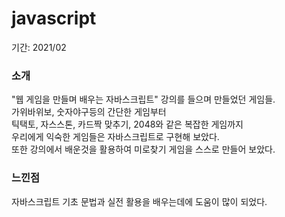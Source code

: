 # javascript

기간: 2021/02

### 소개

"웹 게임을 만들며 배우는 자바스크립트" 강의를 들으며 만들었던 게임들.   
가위바위보, 숫자야구등의 간단한 게임부터   
틱택토, 자스스톤, 카드짝 맞추기, 2048와 같은 복잡한 게임까지   
우리에게 익숙한 게임들은 자바스크립트로 구현해 보았다.   
또한 강의에서 배운것을 활용하여 미로찾기 게임을 스스로 만들어 보았다.


### 느낀점
자바스크립트 기초 문법과 실전 활용을 배우는데에 도움이 많이 되었다.

